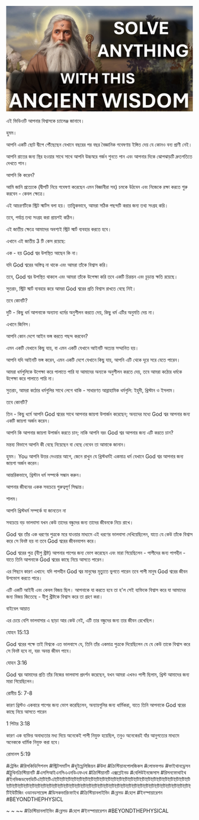 ![Video cover image](../cover.jpg "cover photo")

এই ভিডিওটি আপনার বিশ্বাসকে চ্যালেঞ্জ জানাবে।

হুমম।

আপনি একটি ছোট দ্বীপে পৌঁছেছেন যেখানে বছরের পর বছর বৈজ্ঞানিক গবেষণায় ইঙ্গিত দেয় যে কোনও বন্য প্রাণী নেই।

আপনি রাতের জন্য স্থির হওয়ার সাথে সাথে আপনি উচ্চস্বরে গর্জন শুনতে পান এবং আপনার দিকে ঝোপঝাড়টি দ্রুতগতিতে দেখতে পান।

আপনি কি করেন?

আমি জানি প্রত্যেকে (দ্বীপটি নিয়ে গবেষণা করেছেন এমন বিজ্ঞানীরা সহ) চমকে উঠবেন এবং নিজেকে রক্ষা করতে শুরু করবেন - কেবল ক্ষেত্রে।

এই আচরণটিকে স্ট্রিট স্মার্টস বলা হয়। তাত্ত্বিকভাবে, আমরা সঠিক পছন্দটি করার জন্য তথ্য সংগ্রহ করি।

তবে, পর্যাপ্ত তথ্য সংগ্রহ করা প্রায়শই কঠিন।

এই জাতীয় ক্ষেত্রে আমাদের অবশ্যই স্ট্রিট স্মার্ট ব্যবহার করতে হবে।

এখানে এই জাতীয় 3 টি কেস রয়েছে:

এক - হয় God শ্বর উপস্থিত আছেন কি না।

যদি God শ্বরের অস্তিত্ব না থাকে এবং আমরা তাঁকে বিশ্বাস করি।

তবে, God শ্বর উপস্থিত থাকলে এবং আমরা তাঁকে উপেক্ষা করি তবে একটি চিরন্তন এবং চূড়ান্ত ক্ষতি রয়েছে।

সুতরাং, স্ট্রিট স্মার্ট ব্যবহার করে আমরা God শ্বরের প্রতি বিশ্বাস রাখতে বেছে নিই।

তবে কোনটি?

দুটি - কিছু ধর্ম আপনাকে অন্যান্য ধর্মের অনুশীলন করতে দেয়, কিছু ধর্ম এটির অনুমতি দেয় না।

এখানে জিনিস।

আপনি কোন দেশে আইন ভঙ্গ করতে পছন্দ করবেন?

এমন একটি যেখানে কিছু যায়, বা এমন একটি যেখানে আইনটি অত্যন্ত সম্মানিত হয়।

আপনি যদি আইনটি ভঙ্গ করেন, এমন একটি দেশে যেখানে কিছু যায়, আপনি এটি থেকে দূরে সরে যেতে পারেন।

আমরা ধর্মগুলিকে উপেক্ষা করে পালাতে পারি যা আমাদের অন্যকে অনুশীলন করতে দেয়, তবে আমরা কঠোর ধর্মকে উপেক্ষা করে পালাতে পারি না।

সুতরাং, আমরা কঠোর ধর্মগুলির সাথে লেগে থাকি - সাধারণত আব্রাহামিক ধর্মগুলি: ইহুদী, খ্রিস্টান ও ইসলাম।

তবে কোনটি?

তিন - কিছু ধর্মে আপনি God শ্বরের সাথে আপনার জায়গা উপার্জন করেছেন; অন্যদের মধ্যে God শ্বর আপনার জন্য একটি জায়গা অর্জন করেন।

আপনি কি আপনার জায়গা উপার্জন করতে চান; নাকি আপনি বরং God শ্বর আপনার জন্য এটি করতে চান?

মন্তব্য বিভাগে আপনি কী বেছে নিয়েছেন বা বেছে নেবেন তা আমাকে জানান।

হুমম। You আপনি উত্তর দেওয়ার আগে, জেনে রাখুন যে খ্রিস্টধর্মই একমাত্র ধর্ম যেখানে God শ্বর আপনার জন্য জায়গা অর্জন করেন।

আন্তরিকভাবে, খ্রিস্টান ধর্ম সম্পর্কে সন্ধান করুন।

আপনার জীবনের একক সবচেয়ে গুরুত্বপূর্ণ সিদ্ধান্ত।

শালম।

আপনি খ্রিস্টধর্ম সম্পর্কে যা জানতেন না

সবচেয়ে বড় ভালবাসা যখন কেউ তাদের বন্ধুদের জন্য তাদের জীবনকে নিচে রাখে।

God শ্বর তাঁর এক ধরণের পুত্রকে মরে যাওয়ার মাধ্যমে এই ধরণের ভালবাসা দেখিয়েছিলেন, যাতে যে কেউ তাঁকে বিশ্বাস করে সে বিনষ্ট হয় না তবে God শ্বরের জীবনযাপন করে।

God শ্বরের পুত্র (যীশু খ্রীষ্ট) আপনার পাপের জন্য ভোগ করেছেন এবং মারা গিয়েছিলেন - পাপীদের জন্য পাপহীন - যাতে তিনি আপনাকে God শ্বরের কাছে নিয়ে আসতে পারেন।

এর পিছনে কারণ এখানে: যদি পাপহীন God শ্বর মানুষের মৃত্যুতে ভুগতে পারেন তবে পাপী মানুষ God শ্বরের জীবন উপভোগ করতে পারে।

এটি একটি আইনী এবং কেবল বিজয় ছিল। আপনাকে যা করতে হবে তা হ'ল সেই ব্যক্তিকে বিশ্বাস করে যা আমাদের জন্য বিজয় জিতেছে - যীশু খ্রীষ্টকে বিশ্বাস করে তা গ্রহণ করা।

বাইবেল আয়াত

এর চেয়ে বেশি ভালবাসার এ ছাড়া আর কেউ নেই, এটি তার বন্ধুদের জন্য তার জীবন রেখেছিল।

যোহন 15:13

God শ্বরের পক্ষে তাই বিশ্বকে এত ভালবাসে যে, তিনি তাঁর একমাত্র পুত্রকে দিয়েছিলেন যে যে কেউ তাকে বিশ্বাস করে সে বিনষ্ট হবে না, বরং অনন্ত জীবন পাবে।

যোহন 3:16

God শ্বর আমাদের প্রতি তাঁর নিজের ভালবাসা প্রদর্শন করেছেন, যখন আমরা এখনও পাপী ছিলাম, খ্রিস্ট আমাদের জন্য মারা গিয়েছিলেন।

রোমীয় 5: 7-8

কারণ খ্রিস্টও একবারে পাপের জন্য ভোগ করেছিলেন, অন্যায়গুলির জন্য ধার্মিকরা, যাতে তিনি আপনাকে God শ্বরের কাছে নিয়ে আসতে পারেন

1 পিটার 3:18

কারণ এক ব্যক্তির অবাধ্যতার মধ্য দিয়ে অনেকেই পাপী নিযুক্ত হয়েছিল, তবুও অনেকেরই যাঁর আনুগত্যের মাধ্যমে অনেককে ধার্মিক নিযুক্ত করা হবে।

রোমানস 5:19

#ট্রেন্ডিং #রিসকিডিসিশনস #স্ট্রিটসমার্টস #হুইচ্রেলিজিয়ন #উদা #ক্রিস্টিয়ানপোলজিকস #লোভফগড #ফাইথানড্রেসন #ট্রুথিনক্রিস্টিয়ানটি #এসসিআইএনসিএএনডিএফএথ #ক্রিস্টিয়ানটি এক্সপ্লেইনড #বেলিউইনজেসাস #রিসনফোথাইথ #ইনভিজডফোডিটিএইটিইটিএইটিইটিইটিইটিইটিইটিইটিইটিইটিইটিইটিইটিইটিইটিইটিইটিইটিইটিইটিইটিইটিইটিইটিইটিইটিইটিইটিইটিইটিইটিইটিইটিইটিইটিইটিইটিইটিইটিইটিইটিইটিইটিইটিইটিইটিইটিইটিইটিইটিইটিইটিইটিইটিইটিইটিইটিইটিইউটিজিং ওডানডসায়েন্স #ডিসকভারিংফাইথ #ক্রিস্টিয়ানলাইভিং #ব্লেসড #হোপ #ইনস্পায়ারেশন #BEYONDTHEPHYSICL

~ ~ ~~ #ক্রিস্টিয়ানলাইভিং #ব্লেসড #হোপ #ইনস্পায়ারেশন #BEYONDTHEPHYSICAL